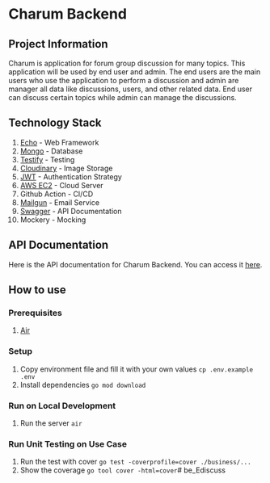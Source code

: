 # Charum Backend

## Project Information
Charum is application for forum group discussion for many topics. This application will be used by end user and admin. The end users are the main users who use the application to perform a discussion and admin are manager all data like discussions, users, and other related data. End user can discuss certain topics while admin can manage the discussions.

## Technology Stack
1. [Echo](https://echo.labstack.com/) - Web Framework
2. [Mongo](https://www.mongodb.com/) - Database
3. [Testify](https://github.com/stretchr/testify) - Testing
4. [Cloudinary](https://cloudinary.com/) - Image Storage
5. [JWT](https://jwt.io/) - Authentication Strategy
6. [AWS EC2](https://aws.amazon.com/ec2/) - Cloud Server
7. Github Action - CI/CD
8. [Mailgun](https://www.mailgun.com/) - Email Service
9. [Swagger](https://swagger.io/) - API Documentation
10. Mockery - Mocking

## API Documentation

Here is the API documentation for Charum Backend. You can access it [here](https://app.swaggerhub.com/apis-docs/timmtimm/charum/1.0.0#/).

## How to use

### Prerequisites
1. [Air](https://github.com/cosmtrek/air)

### Setup
1. Copy environment file and fill it with your own values
    `cp .env.example .env`
2. Install dependencies
    `go mod download`

### Run on Local Development
1. Run the server
    `air`

### Run Unit Testing on Use Case
1. Run the test with cover
    `go test -coverprofile=cover ./business/...`
2. Show the coverage
    `go tool cover -html=cover`#   b e _ E d i s c u s s  
 